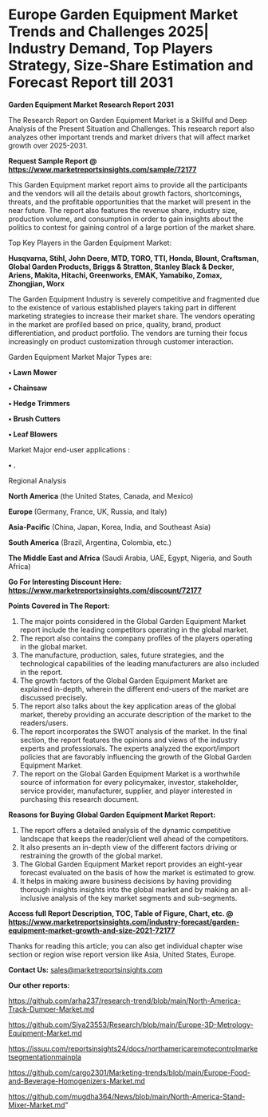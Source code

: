 # Europe Garden Equipment Market Trends and Challenges 2025| Industry Demand, Top Players Strategy, Size-Share Estimation and Forecast Report till 2031

<strong>Garden Equipment Market Research Report 2031</strong>

The Research Report on Garden Equipment Market is a Skillful and Deep Analysis of the Present Situation and Challenges. This research report also analyzes other important trends and market drivers that will affect market growth over 2025-2031.

<strong>Request Sample Report @ <a href=https://www.marketreportsinsights.com/sample/72177>https://www.marketreportsinsights.com/sample/72177</a></strong>

This Garden Equipment market report aims to provide all the participants and the vendors will all the details about growth factors, shortcomings, threats, and the profitable opportunities that the market will present in the near future. The report also features the revenue share, industry size, production volume, and consumption in order to gain insights about the politics to contest for gaining control of a large portion of the market share.

Top Key Players in the Garden Equipment Market:

<strong>Husqvarna, Stihl, John Deere, MTD, TORO, TTI, Honda, Blount, Craftsman, Global Garden Products, Briggs & Stratton, Stanley Black & Decker, Ariens, Makita, Hitachi, Greenworks, EMAK, Yamabiko, Zomax, Zhongjian, Worx</strong>

The Garden Equipment Industry is severely competitive and fragmented due to the existence of various established players taking part in different marketing strategies to increase their market share. The vendors operating in the market are profiled based on price, quality, brand, product differentiation, and product portfolio. The vendors are turning their focus increasingly on product customization through customer interaction.

Garden Equipment Market Major Types are:

<strong>• Lawn Mower

• Chainsaw

• Hedge Trimmers

• Brush Cutters

• Leaf Blowers</strong>

Market Major end-user applications :

<strong>• .</strong>

Regional Analysis

</u><strong><b>North America</b></strong> (the United States, Canada, and Mexico)

<strong><b>Europe </b></strong>(Germany, France, UK, Russia, and Italy)

<strong><b>Asia-Pacific</b></strong> (China, Japan, Korea, India, and Southeast Asia)

<strong><b>South America</b></strong> (Brazil, Argentina, Colombia, etc.)

<strong><b>The Middle East and Africa</b></strong> (Saudi Arabia, UAE, Egypt, Nigeria, and South Africa)

<strong>Go For Interesting Discount Here: <a href=https://www.marketreportsinsights.com/discount/72177>https://www.marketreportsinsights.com/discount/72177</a></strong>

<strong>Points Covered in The Report:</strong>
<ol>
  <li>The major points considered in the Global Garden Equipment Market report include the leading competitors operating in the global market.</li>
  <li>The report also contains the company profiles of the players operating in the global market.</li>
  <li>The manufacture, production, sales, future strategies, and the technological capabilities of the leading manufacturers are also included in the report.</li>
  <li>The growth factors of the Global Garden Equipment Market are explained in-depth, wherein the different end-users of the market are discussed precisely.</li>
  <li>The report also talks about the key application areas of the global market, thereby providing an accurate description of the market to the readers/users.</li>
  <li>The report incorporates the SWOT analysis of the market. In the final section, the report features the opinions and views of the industry experts and professionals. The experts analyzed the export/import policies that are favorably influencing the growth of the Global Garden Equipment Market.</li>
  <li>The report on the Global Garden Equipment Market is a worthwhile source of information for every policymaker, investor, stakeholder, service provider, manufacturer, supplier, and player interested in purchasing this research document.</li>
</ol>
<strong>Reasons for Buying Global Garden Equipment Market Report:</strong>

<ol>
  <li>The report offers a detailed analysis of the dynamic competitive landscape that keeps the reader/client well ahead of the competitors.</li>
  <li>It also presents an in-depth view of the different factors driving or restraining the growth of the global market.</li>
  <li>The Global Garden Equipment Market report provides an eight-year forecast evaluated on the basis of how the market is estimated to grow.</li>
  <li>It helps in making aware business decisions by having providing thorough insights insights into the global market and by making an all-inclusive analysis of the key market segments and sub-segments.</li>
</ol>
<strong>Access full Report Description, TOC, Table of Figure, Chart, etc. @ <a href=https://www.marketreportsinsights.com/industry-forecast/garden-equipment-market-growth-and-size-2021-72177>https://www.marketreportsinsights.com/industry-forecast/garden-equipment-market-growth-and-size-2021-72177</a></strong>


Thanks for reading this article; you can also get individual chapter wise section or region wise report version like Asia, United States, Europe.

<strong>Contact Us:</strong>
sales@marketreportsinsights.com

<strong>Our other reports:</strong>

<a href=https://github.com/arha237/research-trend/blob/main/North-America-Track-Dumper-Market.md>https://github.com/arha237/research-trend/blob/main/North-America-Track-Dumper-Market.md</a>

<a href=https://github.com/Siya23553/Research/blob/main/Europe-3D-Metrology-Equipment-Market.md>https://github.com/Siya23553/Research/blob/main/Europe-3D-Metrology-Equipment-Market.md</a>

<a href=https://issuu.com/reportsinsights24/docs/northamericaremotecontrolmarketsegmentationmainpla>https://issuu.com/reportsinsights24/docs/northamericaremotecontrolmarketsegmentationmainpla</a>

<a href=https://github.com/cargo2301/Marketing-trends/blob/main/Europe-Food-and-Beverage-Homogenizers-Market.md>https://github.com/cargo2301/Marketing-trends/blob/main/Europe-Food-and-Beverage-Homogenizers-Market.md</a>

<a href=https://github.com/mugdha364/News/blob/main/North-America-Stand-Mixer-Market.md>https://github.com/mugdha364/News/blob/main/North-America-Stand-Mixer-Market.md</a>"
